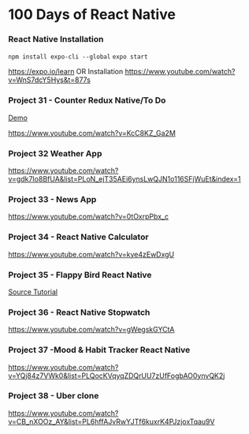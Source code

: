 100 Days of React Native
========================

### React Native Installation 
 
```npm install expo-cli --global```
```expo start```

https://expo.io/learn
OR
Installation
https://www.youtube.com/watch?v=WnS7dcY5Hys&t=877s


### Project 31 - Counter Redux Native/To Do 

[Demo](http://tiny.cc/u3j1dz)

https://www.youtube.com/watch?v=KcC8KZ_Ga2M


### Project 32 Weather App

https://www.youtube.com/watch?v=gdk7Io8BfUA&list=PLoN_ejT35AEi6ynsLwQJN1o116SFjWuEt&index=1


### Project 33 - News App

https://www.youtube.com/watch?v=0tOxrpPbx_c


### Project 34 - React Native Calculator

https://www.youtube.com/watch?v=kye4zEwDxgU


### Project 35 - Flappy Bird React Native

[Source Tutorial](https://www.youtube.com/watch?v=qBGnfULn8W4)


### Project 36 - React Native Stopwatch

https://www.youtube.com/watch?v=gWegskGYCtA



### Project 37 -Mood & Habit Tracker React Native

https://www.youtube.com/watch?v=YQj84z7VWk0&list=PLQocKVqyqZDQrUU7zUfFogbAO0ynvQK2j

  
### Project 38 - Uber clone

https://www.youtube.com/watch?v=CB_nXOOz_AY&list=PL6hffAJvRwYJTf6kuxrK4PJzjoxTqau9V



